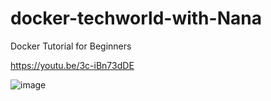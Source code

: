 # docker-techworld-with-Nana
Docker Tutorial for Beginners

https://youtu.be/3c-iBn73dDE

![image](https://user-images.githubusercontent.com/122154728/216606391-c7ecab56-3308-410d-9dd7-a4f125aeb375.png)
